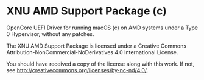 # XNU AMD Support Package (c)

OpenCore UEFI Driver for running macOS (c) on AMD systems under a Type 0 Hypervisor, without any patches.

The XNU AMD Support Package is licensed under a
Creative Commons Attribution-NonCommercial-NoDerivatives 4.0 International License.

You should have received a copy of the license along with this
work. If not, see <http://creativecommons.org/licenses/by-nc-nd/4.0/>.